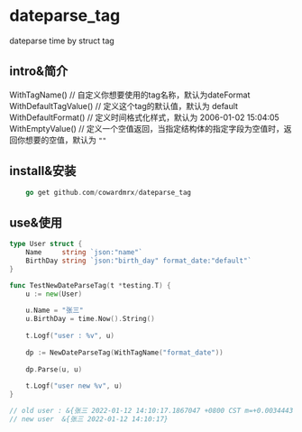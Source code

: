 # dateparse_tag
dateparse time by struct tag

## intro&简介
WithTagName() // 自定义你想要使用的tag名称，默认为dateFormat  
WithDefaultTagValue() // 定义这个tag的默认值，默认为 default  
WithDefaultFormat() // 定义时间格式化样式，默认为 2006-01-02 15:04:05  
WithEmptyValue() // 定义一个空值返回，当指定结构体的指定字段为空值时，返回你想要的空值，默认为 `""`

## install&安装
```go
    go get github.com/cowardmrx/dateparse_tag
```
## use&使用
```go
type User struct {
    Name     string `json:"name"`
    BirthDay string `json:"birth_day" format_date:"default"`
}

func TestNewDateParseTag(t *testing.T) {
    u := new(User)
    
    u.Name = "张三"
    u.BirthDay = time.Now().String()
    
    t.Logf("user : %v", u)
    
    dp := NewDateParseTag(WithTagName("format_date"))
    
    dp.Parse(u, u)
    
    t.Logf("user new %v", u)
}

// old user : &{张三 2022-01-12 14:10:17.1867047 +0800 CST m=+0.003444301}
// new user  &{张三 2022-01-12 14:10:17}

```